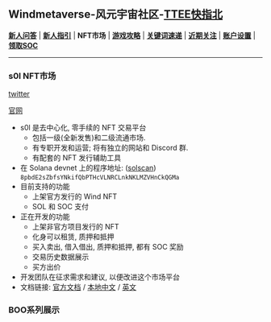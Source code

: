 ## Windmetaverse-风元宇宙社区-[TTEE快指北](Readme.md)

[**新人问答**](新人问答.md) | [**新人指引**](新人指引.md) | **NFT市场** | [**游戏攻略**](游戏攻略.md) | [**关键词速递**](关键词速递.md) | [**近期关注**](近期关注.md) | [**账户设置**](账户设置.md) | [**领取SOC**](领取SOC.md)

---

### s0l NFT市场

[twitter](https://twitter.com/S0l_dex)

[官网](https://S0l.xyz)

- s0l 是去中心化, 零手续的 NFT 交易平台
  - 包括一级(全新发售)和二级流通市场.
  - 有专职开发和运营; 将有独立的网站和 Discord 群.
  - 有配套的 NFT 发行辅助工具
- 在 Solana devnet 上的程序地址: ([solscan](https://solscan.io/account/8pbdE2sZbfsYNkifQbPTHcVLNRCLnkNKLMZVHnCkQGMa?cluster=devnet))<br>`8pbdE2sZbfsYNkifQbPTHcVLNRCLnkNKLMZVHnCkQGMa` 
- 目前支持的功能
  - 上架官方发行的 Wind NFT
  - SOL 和 SOC 支付	
- 正在开发的功能
  - 上架非官方项目发行的 NFT
  - 化身可以租赁, 质押和抵押
  - 买入卖出, 借入借出, 质押和抵押, 都有 SOC 奖励
  - 交易历史数据展示
  - 买方出价
- 开发团队在征求需求和建议, 以便改进这个市场平台
- 文档链接: [官方文档](https://wind-document.vercel.app/Palace-Marketplace) / [本地中文](doc_cn/Palace_cn.md) / [英文](doc_en/Palace.md)


### BOO系列展示

